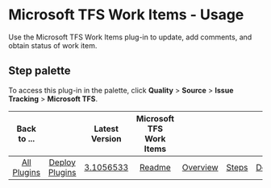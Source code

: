 
# Microsoft TFS Work Items - Usage

Use the Microsoft TFS Work Items plug-in to update, add comments, and obtain status of work item.


## **Step palette**

To access this plug-in in the palette, click **Quality** > **Source** > **Issue Tracking** > **Microsoft TFS**.


|Back to ...||Latest Version|Microsoft TFS Work Items ||||
| :---: | :---: | :---: | :---: | :---: | :---: | :---: |
|[All Plugins](../../index.md)|[Deploy Plugins](../README.md)|[3.1056533](https://raw.githubusercontent.com/UrbanCode/IBM-UCD-PLUGINS/main/files/plugin-air-TFS-WorkItems/TFS-WorkItems-3.1056533.zip)|[Readme](README.md)|[Overview](overview.md)|[Steps](steps.md)|[Downloads](downloads.md)|
